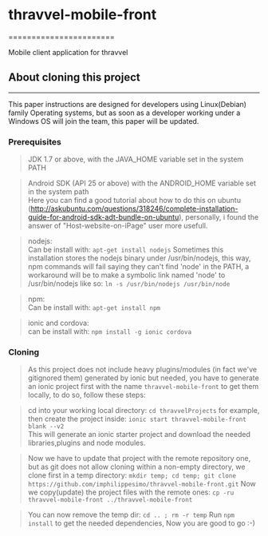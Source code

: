 # thravvel-mobile-front
=======================

Mobile client application for thravvel



## About cloning this project
----------------------------
This paper instructions are designed for developers using Linux(Debian) family Operating systems, 
but as soon as a developer working under a Windows OS will join the team, this paper will be updated.


### Prerequisites

> JDK 1.7 or above, with the JAVA_HOME variable set in the system PATH

> Android SDK (API 25 or above) with the ANDROID_HOME variable set in the system path     
  Here you can find a good tutorial about how to do this on ubuntu (http://askubuntu.com/questions/318246/complete-installation-guide-for-android-sdk-adt-bundle-on-ubuntu), 
  personally, i found the answer of "Host-website-on-iPage" user more usefull.
  
> nodejs:    
  Can be install with: `apt-get install nodejs`
  Sometimes this installation stores the nodejs binary under /usr/bin/nodejs, this way, npm commands will fail saying they can't
  find 'node' in the PATH, a workaround will be to make a symbolic link named 'node' to /usr/bin/nodejs like so:
  `ln -s /usr/bin/nodejs /usr/bin/node`
  
> npm:    
  Can be install with: `apt-get install npm`
  
> ionic and cordova:    
  can be install with: `npm install -g ionic cordova`
  
  
### Cloning
  
 > As this project does not include heavy plugins/modules (in fact we've gitignored them) generated by ionic but needed, you have to 
  generate an ionic project first  with the name `thravvel-mobile-front` to get them locally, to do so, follow these steps:
  
 > cd into your working local directory: `cd thravvelProjects` for example,
  then create the project inside:  `ionic start thravvel-mobile-front blank --v2`    
  This will generate an ionic starter project and download the needed libraries,plugins and node modules.
  
 > Now we have to update that project with the remote repository one, but as git does not allow cloning within a non-empty directory,
  we clone first in a temp directory: `mkdir temp; cd temp; git clone https://github.com/imphilippesimo/thravvel-mobile-front.git`
  Now we copy(update) the project files with the remote ones:
  `cp -ru thravvel-mobile-front ../thravvel-mobile-front`
  
 > You can now remove the temp dir: `cd .. ; rm -r temp`
  Run `npm install` to get the needed dependencies,
  Now you are good to go :-)


